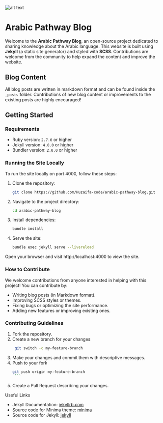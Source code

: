 ![alt text](https://res.cloudinary.com/ddymelpa3/image/upload/f_auto,q_auto/v1/arabic%20blogs/wsg4mjdigcebjjp4usps "logo")

# Arabic Pathway Blog

Welcome to the **Arabic Pathway Blog**, an open-source project dedicated to sharing knowledge about the Arabic language. This website is built using **Jekyll** (a static site generator) and styled with **SCSS**. Contributions are welcome from the community to help expand the content and improve the website.

## Blog Content
All blog posts are written in markdown format and can be found inside the `_posts` folder. Contributions of new blog content or improvements to the existing posts are highly encouraged!

## Getting Started

### Requirements
- Ruby version: `2.7.0` or higher
- Jekyll version: `4.0.0` or higher
- Bundler version: `2.0.0` or higher

### Running the Site Locally

To run the site locally on port 4000, follow these steps:

1. Clone the repository:
   ```bash
   git clone https://github.com/Huzaifa-code/arabic-pathway-blog.git
   ```
2. Navigate to the project directory:
     ```bash
     cd arabic-pathway-blog
     ```

3. Install dependencies:
     ```bash
     bundle install
     ```

4. Serve the site:
     ```bash
     bundle exec jekyll serve --livereload
     ```

Open your browser and visit http://localhost:4000 to view the site.


### How to Contribute
We welcome contributions from anyone interested in helping with this project! You can contribute by:

- Writing blog posts (in Markdown format).
- Improving SCSS styles or themes.
- Fixing bugs or optimizing the site performance.
- Adding new features or improving existing ones.

### Contributing Guidelines

1. Fork the repository.
2. Create a new branch for your changes
      ```bash
       git switch -c my-feature-branch
      ```
3. Make your changes and commit them with descriptive messages.
4. Push to your fork
      ```bash
      git push origin my-feature-branch
       ```
5. Create a Pull Request describing your changes.

Useful Links
- Jekyll Documentation: [jekyllrb.com](jekyllrb.com)
- Source code for Minima theme: [minima](https://github.com/jekyll/minima)
- Source code for Jekyll: [jekyll](https://github.com/jekyll/jekyll)
